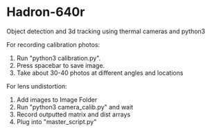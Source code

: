 # Hadron-640r
Object detection and 3d tracking using thermal cameras and python3

For recording calibration photos:

  1.  Run "python3 calibration.py".
  2.  Press spacebar to save image.
  3.  Take about 30-40 photos at different angles and locations

For lens undistortion:

  1. Add images to Image Folder
  2. Run "python3 camera_calib.py" and wait
  3. Record outputted matrix and dist arrays
  4. Plug into "master_script.py"

